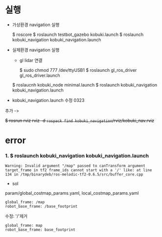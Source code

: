 # 실행

* 가상환경 navigation 실행

    $ roscore
    $ roslaunch testbot_gazebo kobuki.launch
    $ roslaunch kobuki_navigation kobuki_navigation.launch
    

* 실제환경 navigation 실행
    * gl lidar 연결

        $ sudo chmod 777 /dev/ttyUSB1
        $ roslaunch gl_ros_driver gl_ros_driver.launch

    $ roslaucnh kobuki_node minimal.launch
    $ roslaunch kobuki_navigation kobuki_navigation.launch
    
* kobuki_navigation.launch 수정 0323
    
추가 -> <node name="rviz" pkg="rviz" type="rviz" args="-d $(find kobuki_navigation)/rviz/kobuki_nav.rviz"/>

~~$ rosrun rviz rviz -d `rospack find kobuki_navigation`/rviz/kobuki_nav.rviz~~


# error

### 1. $ roslaunch kobuki_navigation kobuki_navigation.launch

    Warning: Invalid argument "/map" passed to canTransform argument target_frame in tf2 frame_ids cannot start with a '/' like: at line 134 in /tmp/binarydeb/ros-melodic-tf2-0.6.5/src/buffer_core.cpp

* sol

param/global_costmap_params.yaml, local_costmap_params.yaml

    global_frame: /map
    robot_base_frame: /base_footprint 

수정: '/'제거

    global_frame: map
    robot_base_frame: base_footprint

